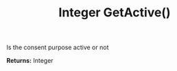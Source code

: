 ﻿---
uid: crmscript_ref_NSConsentPurpose_GetActive
title: Integer GetActive()
intellisense: NSConsentPurpose.GetActive
keywords: NSConsentPurpose, GetActive
so.topic: reference
---

Is the consent purpose active or not

**Returns:** Integer


